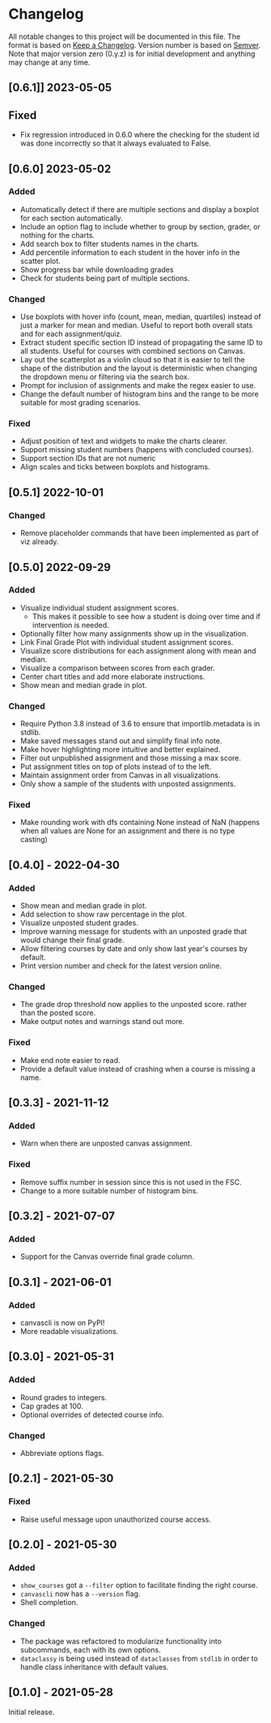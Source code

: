 # Changelog

All notable changes to this project will be documented in this file.
The format is based on [Keep a Changelog](https://keepachangelog.com/en/1.0.0/).
Version number is based on [Semver](https://semver.org/).
Note that major version zero (0.y.z) is for initial development and anything may change at any time.

## [0.6.1]] 2023-05-05

## Fixed
- Fix regression introduced in 0.6.0 where the checking for the student id was done incorrectly so that it always evaluated to False.

## [0.6.0] 2023-05-02

### Added
- Automatically detect if there are multiple sections and display a boxplot for each section automatically.
- Include an option flag to include whether to group by section, grader, or nothing for the charts.
- Add search box to filter students names in the charts.
- Add percentile information to each student in the hover info in the scatter plot.
- Show progress bar while downloading grades
- Check for students being part of multiple sections.

### Changed
- Use boxplots with hover info (count, mean, median, quartiles) instead of just a marker for mean and median. Useful to report both overall stats and for each assignment/quiz.
- Extract student specific section ID instead of propagating the same ID to all students. Useful for courses with combined sections on Canvas.
- Lay out the scatterplot as a violin cloud so that it is easier to tell the shape of the distribution and the layout is deterministic when changing the dropdown menu or filtering via the search box.
- Prompt for inclusion of assignments and make the regex easier to use.
- Change the default number of histogram bins and the range to be more suitable for most grading scenarios.

### Fixed
- Adjust position of text and widgets to make the charts clearer.
- Support missing student numbers (happens with concluded courses).
- Support section IDs that are not numeric
- Align scales and ticks between boxplots and histograms.

## [0.5.1] 2022-10-01

### Changed
- Remove placeholder commands that have been implemented as part of viz already.

## [0.5.0] 2022-09-29

### Added
- Visualize individual student assignment scores.
    - This makes it possible to see how a student is doing over time
    and if intervention is needed.
- Optionally filter how many assignments show up in the visualization.
- Link Final Grade Plot with individual student assignment scores.
- Visualize score distributions for each assignment along with mean and median.
- Visualize a comparison between scores from each grader.
- Center chart titles and add more elaborate instructions.
- Show mean and median grade in plot.

### Changed
- Require Python 3.8 instead of 3.6 to ensure that importlib.metadata is in stdlib.
- Make saved messages stand out and simplify final info note.
- Make hover highlighting more intuitive and better explained.
- Filter out unpublished assignment and those missing a max score.
- Put assignment titles on top of plots instead of to the left.
- Maintain assignment order from Canvas in all visualizations.
- Only show a sample of the students with unposted assignments.

### Fixed
- Make rounding work with dfs containing None instead of NaN
  (happens when all values are None for an assignment and there is no type casting)

## [0.4.0] - 2022-04-30

### Added
- Show mean and median grade in plot.
- Add selection to show raw percentage in the plot.
- Visualize unposted student grades.
- Improve warning message for students with an unposted grade
  that would change their final grade.
- Allow filtering courses by date
  and only show last year's courses by default.
- Print version number and check for the latest version online.

### Changed
- The grade drop threshold now applies to the unposted score.
  rather than the posted score.
- Make output notes and warnings stand out more.

### Fixed
- Make end note easier to read.
- Provide a default value instead of crashing when a course is missing a name.

## [0.3.3] - 2021-11-12

### Added
- Warn when there are unposted canvas assignment.

### Fixed
- Remove suffix number in session since this is not used in the FSC.
- Change to a more suitable number of histogram bins.

## [0.3.2] - 2021-07-07

### Added
- Support for the Canvas override final grade column.

## [0.3.1] - 2021-06-01

### Added
- canvascli is now on PyPI!
- More readable visualizations.

## [0.3.0] - 2021-05-31

### Added
- Round grades to integers.
- Cap grades at 100.
- Optional overrides of detected course info.

### Changed
- Abbreviate options flags.

## [0.2.1] - 2021-05-30

### Fixed
- Raise useful message upon unauthorized course access.

## [0.2.0] - 2021-05-30

### Added
- `show_courses` got a `--filter` option to facilitate finding the right course.
- `canvascli` now has a `--version` flag.
- Shell completion.

### Changed
- The package was refactored to modularize functionality into subcommands, each with its own options.
- `dataclassy` is being used instead of `dataclasses` from `stdlib` in order to handle class inheritance with default values.

## [0.1.0] - 2021-05-28

Initial release.
